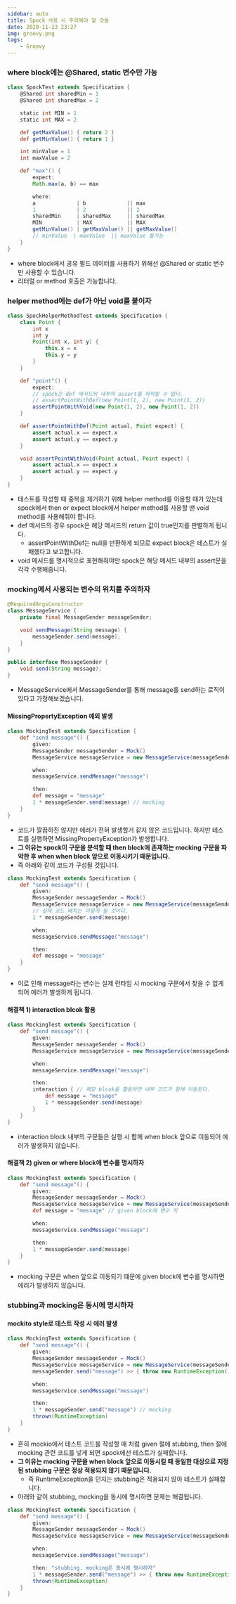 ```yaml
---
sidebar: auto
title: Spock 사용 시 주의해야 할 것들
date: 2020-11-23 23:27
img: groovy.png
tags: 
    - Groovy
---
```


### where block에는 @Shared, static 변수만 가능
```groovy
class SpockTest extends Specification {
    @Shared int sharedMin = 1
    @Shared int sharedMax = 2

    static int MIN = 1
    static int MAX = 2

    def getMaxValue() { return 2 }
    def getMinValue() { return 1 }

    int minValue = 1
    int maxValue = 2

    def "max"() {
        expect:
        Math.max(a, b) == max

        where:
        a             | b             || max
        1             | 2             || 2
        sharedMin     | sharedMax     || sharedMax
        MIN           | MAX           || MAX
        getMinValue() | getMaxValue() || getMaxValue()
        // minValue  | maxValue  || maxValue 불가능
    }
}
```
- where block에서 공유 필드 데이터를 사용하기 위해선 @Shared or static 변수만 사용할 수 있습니다.
- 리터럴 or method 호출은 가능합니다.  

### helper method에는 def가 아닌 void를 붙이자
```groovy
class SpockHelperMethodTest extends Specification {
    class Point {
        int x
        int y
        Point(int x, int y) {
            this.x = x
            this.y = y
        }
    }

    def "point"() {
        expect:
        // spock은 def 메서드의 내부의 assert를 파악할 수 없다. 
        // assertPointWithDef(new Point(1, 2), new Point(1, 2))
        assertPointWithVoid(new Point(1, 2), new Point(1, 2))
    }

    def assertPointWithDef(Point actual, Point expect) {
        assert actual.x == expect.x
        assert actual.y == expect.y
    }

    void assertPointWithVoid(Point actual, Point expect) {
        assert actual.x == expect.x
        assert actual.y == expect.y
    }
}
```
- 테스트를 작성할 때 중복을 제거하기 위해 helper method를 이용할 때가 있는데 spock에서 then or expect block에서 helper method를 사용할 땐 void method를 사용해줘야 합니다.
- def 메서드의 경우 spock은 해당 메서드의 return 값이 true인지를 판별하게 됩니다.
    - assertPointWithDef는 null을 반환하게 되므로 expect block은 테스트가 실패했다고 보고합니다.
- void 메서드를 명시적으로 표현해줘야만 spock은 해당 메서드 내부의 assert문을 각각 수행해줍니다.

### mocking에서 사용되는 변수의 위치를 주의하자
```java
@RequiredArgsConstructor
class MessageService {
    private final MessageSender messageSender;

    void sendMessage(String message) {
        messageSender.send(message);
    }
}

public interface MessageSender {
    void send(String message);
}
```
- MessageService에서 MessageSender를 통해 message를 send하는 로직이 있다고 가정해보겠습니다.

#### MissingPropertyException 예외 발생
```groovy
class MockingTest extends Specification {
    def "send message"() {
        given:
        MessageSender messageSender = Mock()
        MessageService messageService = new MessageService(messageSender)

        when:
        messageService.sendMessage("message")

        then:
        def message = "message"
        1 * messageSender.send(message) // mocking
    }
}
```
- 코드가 깔끔하진 않지만 에러가 전혀 발생할거 같지 않은 코드입니다. 하지만 테스트를 실행하면 MissingPropertyException가 발생합니다.
- **그 이유는 spock이 구문을 분석할 때 then block에 존재하는 mocking 구문을 파악한 후 when when block 앞으로 이동시키기 때문입니다.**
- 즉 아래와 같이 코드가 구성될 것입니다.

```groovy
class MockingTest extends Specification {
    def "send message"() {
        given:
        MessageSender messageSender = Mock()
        MessageService messageService = new MessageService(messageSender)
        // 실제 코드 배치는 이렇게 될 것이다.
        1 * messageSender.send(message) 

        when:
        messageService.sendMessage("message")

        then:
        def message = "message"
    }
}
```
- 이로 인해 message라는 변수는 실제 런타임 시 mocking 구문에서 찾을 수 없게 되어 에러가 발생하게 됩니다.

#### 해결책 1) interaction blcok 활용
```groovy
class MockingTest extends Specification {
    def "send message"() {
        given:
        MessageSender messageSender = Mock()
        MessageService messageService = new MessageService(messageSender)

        when:
        messageService.sendMessage("message")

        then:
        interaction { // 해당 blcok을 활용하면 내부 코드가 함께 이동된다.
            def message = "message"
            1 * messageSender.send(message)
        }
    }
}
```
- interaction block 내부의 구문들은 실행 시 함께 when block 앞으로 이동되어 에러가 발생하지 않습니다.

#### 해결책 2) given or where block에 변수를 명시하자
```groovy
class MockingTest extends Specification {
    def "send message"() {
        given:
        MessageSender messageSender = Mock()
        MessageService messageService = new MessageService(messageSender)
        def message = "message" // given block에 변수 지

        when:
        messageService.sendMessage("message")

        then:
        1 * messageSender.send(message)
    }
}
```
- mocking 구문은 when 앞으로 이동되기 떄문에 given block에 변수를 명시하면 에러가 발생하지 않습니다.

### stubbing과 mocking은 동시에 명시하자
#### mockito style로 테스트 작성 시 에러 발생
```groovy
class MockingTest extends Specification {
    def "send message"() {
        given:
        MessageSender messageSender = Mock()
        MessageService messageService = new MessageService(messageSender)
        messageSender.send("message") >> { throw new RuntimeException() } // stubbing

        when:
        messageService.sendMessage("message")

        then:
        1 * messageSender.send("message") // mocking
        thrown(RuntimeException)
    }
}
```
- 흔히 mockio에서 테스트 코드를 작성할 때 처럼 given 절에 stubbing, then 절에 mocking 관련 코드를 넣게 되면 spock에선 테스트가 실패합니다.
- **그 이유는 mocking 구문을 when block 앞으로 이동시킬 때 동일한 대상으로 지정된 stubbing 구문은 정상 적용되지 않기 때문입니다.**
    - 즉 RuntimeException을 던지는 stubbing은 적용되지 않아 테스트가 실패합니다.
- 아래와 같이 stubbing, mocking을 동시에 명시하면 문제는 해결됩니다. 

```groovy
class MockingTest extends Specification {
    def "send message"() {
        given:
        MessageSender messageSender = Mock()
        MessageService messageService = new MessageService(messageSender)

        when:
        messageService.sendMessage("message")

        then: "stubbing, mocking은 동시에 명시하자"
        1 * messageSender.send("message") >> { throw new RuntimeException() }
        thrown(RuntimeException)
    }
}
```
